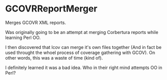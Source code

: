 # GCOVRReportMerger
Merges GCOVR XML reports.

Was originally going to be an attempt at merging Corbertura reports while learning Perl OO.

I then discovered that lcov can merge it's own files together (And in fact be used throught the 
whoel process of coverage gathering with GCOV). On other words, this was a waste of time (kind of).

I definitely learned it was a bad idea. Who in their right mind attempts OO in Perl?
